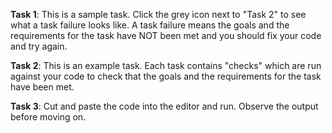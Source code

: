 **Task 1**: This is a sample task. Click the grey icon next to "Task 2" to see what a task failure looks like. A task failure means the goals and the requirements for the task have NOT been met and you should fix your code and try again.

**Task 2**: This is an example task. Each task contains "checks" which are run against your code to check that the goals and the requirements for the task have been met.

**Task 3**: Cut and paste the code into the editor and run. Observe the output before moving on.